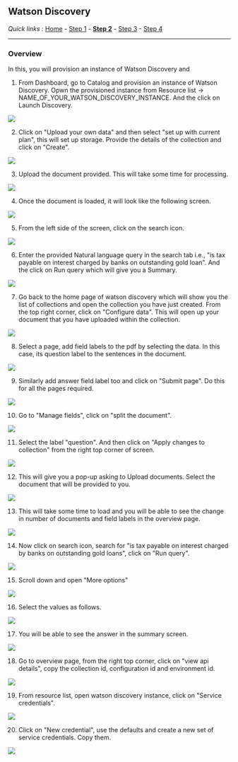 ## Watson Discovery

*Quick links :*
[Home](/README.md) - [Step 1](https://github.com/krishnac7/Smart-FAQ-Assistant/tree/master/Step1-Wml) - [**Step 2**](https://github.com/krishnac7/Smart-FAQ-Assistant/tree/master/Step2-Discovery) - [Step 3](https://github.com/krishnac7/Smart-FAQ-Assistant/tree/master/Step3-Functions) - [Step 4](https://github.com/krishnac7/Smart-FAQ-Assistant/tree/master/Step4-Assistant)
***


### Overview

In this, you will provision an instance of Watson Discovery and

1. From Dashboard, go to Catalog and provision an instance of Watson Discovery. Opwn the provisioned instance from Resource list -> NAME_OF_YOUR_WATSON_DISCOVERY_INSTANCE. And the click on Launch Discovery.

![](../Media/imgd/1.png)

2. Click on "Upload your own data" and then select "set up with current plan", this will set up storage. Provide the details of the collection and click on "Create".

![](../Media/imgd/2.png)

3. Upload the document provided. This will take some time for processing.

![](../Media/imgd/3.png)

4. Once the document is loaded, it will look like the following screen.

![](../Media/imgd/4.png)

5. From the left side of the screen, click on the search icon.

![](../Media/imgd/5.png)

6. Enter the provided Natural language query in the search tab i.e., "is tax payable on interest charged by banks on outstanding gold loan". And the click on Run query which will give you a Summary.

![](../Media/imgd/6.png)

7. Go back to the home page of watson discovery which will show you the list of collections and open the collection you have just created. From the top right corner, click on "Configure data". This will open up your document that you have uploaded within the collection.

![](../Media/imgd/7.png)

8. Select a page, add field labels to the pdf by selecting the data. In this case, its question label to the sentences in the document.

![](../Media/imgd/8.png)

9. Similarly add answer field label too and click on "Submit page". Do this for all the pages required.

![](../Media/imgd/9.png)

10. Go to "Manage fields", click on "split the document".

![](../Media/imgd/10.png)

11. Select the label "question". And then click on "Apply changes to collection" from the right top corner of screen.

![](../Media/imgd/11.png)

12. This will give you a pop-up asking to Upload documents. Select the document that will be provided to you.

![](../Media/imgd/12.png)

13. This will take some time to load and you will be able to see the change in number of documents and field labels in the overview page.

![](../Media/imgd/13.png)

14. Now click on search icon, search for "is tax payable on interest charged by banks on outstanding gold loans", click on "Run query".

![](../Media/imgd/14.png)

15. Scroll down and open "More options"

![](../Media/imgd/15.png)

16. Select the values as follows.

![](../Media/imgd/16.png)

17. You will be able to see the answer in the summary screen.

![](../Media/imgd/17.png)

18. Go to overview page, from the right top corner, click on "view api details", copy the collection id, configuration id and environment id.

![](../Media/imgd/18.png)

19. From resource list, open watson discovery instance, click on "Service credentials".

![](../Media/imgd/19.png)

20. Click on "New credential", use the defaults and create a new set of service credentials. Copy them.

![](../Media/imgd/20.png)
